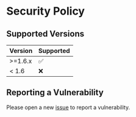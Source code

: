 # Security Policy

## Supported Versions

| Version | Supported          |
| ------- | ------------------ |
| >=1.6.x | :white_check_mark: |
| < 1.6   | :x:                |

## Reporting a Vulnerability

Please open a new [issue](https://github.com/piLinux/GoREST/issues/new/choose)
to report a vulnerability.
